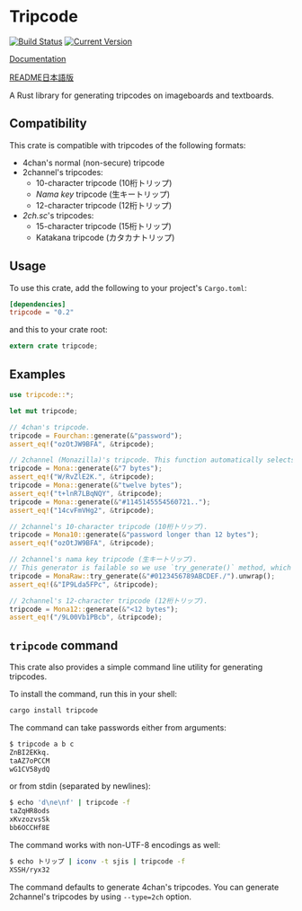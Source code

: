 # Tripcode
[![Build Status](https://travis-ci.org/Huton/tripcode-rs.svg?branch=master)](https://travis-ci.org/Huton/tripcode-rs)
[![Current Version](http://meritbadge.herokuapp.com/tripcode)](https://crates.io/crates/tripcode)

[Documentation](https://docs.rs/tripcode/)

[README日本語版](README_ja.md)

A Rust library for generating tripcodes on imageboards and textboards.

## Compatibility

This crate is compatible with tripcodes of the following formats:

* 4chan's normal (non-secure) tripcode
* 2channel's tripcodes:
    * 10-character tripcode (10桁トリップ)
    * _Nama key_ tripcode (生キートリップ)
    * 12-character tripcode (12桁トリップ)
* _2ch.sc_'s tripcodes:
    * 15-character tripcode (15桁トリップ)
    * Katakana tripcode (カタカナトリップ)

## Usage

To use this crate, add the following to your project's `Cargo.toml`:

```toml
[dependencies]
tripcode = "0.2"
```

and this to your crate root:

```rust
extern crate tripcode;
```

## Examples

```rust
use tripcode::*;

let mut tripcode;

// 4chan's tripcode.
tripcode = Fourchan::generate(&"password");
assert_eq!("ozOtJW9BFA", &tripcode);

// 2channel (Monazilla)'s tripcode. This function automatically selects the proper hashing algorithm.
tripcode = Mona::generate(&"7 bytes");
assert_eq!("W/RvZlE2K.", &tripcode);
tripcode = Mona::generate(&"twelve bytes");
assert_eq!("t+lnR7LBqNQY", &tripcode);
tripcode = Mona::generate(&"#1145145554560721..");
assert_eq!("14cvFmVHg2", &tripcode);

// 2channel's 10-character tripcode (10桁トリップ).
tripcode = Mona10::generate(&"password longer than 12 bytes");
assert_eq!("ozOtJW9BFA", &tripcode);

// 2channel's nama key tripcode (生キートリップ).
// This generator is failable so we use `try_generate()` method, which yields an `Option<String>`.
tripcode = MonaRaw::try_generate(&"#0123456789ABCDEF./").unwrap();
assert_eq!(&"IP9Lda5FPc", &tripcode);

// 2channel's 12-character tripcode (12桁トリップ).
tripcode = Mona12::generate(&"<12 bytes");
assert_eq!("/9L00Vb1PBcb", &tripcode);
```

## `tripcode` command

This crate also provides a simple command line utility for generating tripcodes.

To install the command, run this in your shell:

```bash
cargo install tripcode
```

The command can take passwords either from arguments:

```bash
$ tripcode a b c
ZnBI2EKkq.
taAZ7oPCCM
wG1CV58ydQ
```

or from stdin (separated by newlines):

```bash
$ echo 'd\ne\nf' | tripcode -f
taZqHR8ods
xKvzozvsSk
bb6OCCHf8E
```

The command works with non-UTF-8 encodings as well:

```bash
$ echo トリップ | iconv -t sjis | tripcode -f
XSSH/ryx32
```

The command defaults to generate 4chan's tripcodes.
You can generate 2channel's tripcodes by using `--type=2ch` option.
